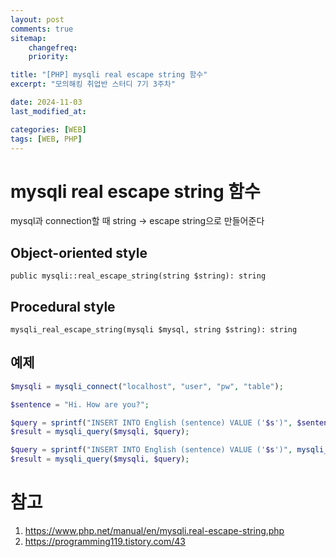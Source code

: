 ```yaml
---
layout: post
comments: true
sitemap:
    changefreq:
    priority:

title: "[PHP] mysqli real escape string 함수"
excerpt: "모의해킹 취업반 스터디 7기 3주차"

date: 2024-11-03
last_modified_at:

categories: [WEB]
tags: [WEB, PHP]
---
```


# mysqli real escape string 함수
mysql과 connection할 때 string -> escape string으로 만들어준다

## Object-oriented style
`public mysqli::real_escape_string(string $string): string`

## Procedural style
`mysqli_real_escape_string(mysqli $mysql, string $string): string`

## 예제
```php
$mysqli = mysqli_connect("localhost", "user", "pw", "table");

$sentence = "Hi. How are you?";

$query = sprintf("INSERT INTO English (sentence) VALUE ('$s')", $sentence);
$result = mysqli_query($mysqli, $query);

$query = sprintf("INSERT INTO English (sentence) VALUE ('$s')", mysqli_real_escape_string($mysql, $sentence));
$result = mysqli_query($mysqli, $query);
```

# 참고
1. https://www.php.net/manual/en/mysqli.real-escape-string.php
2. https://programming119.tistory.com/43